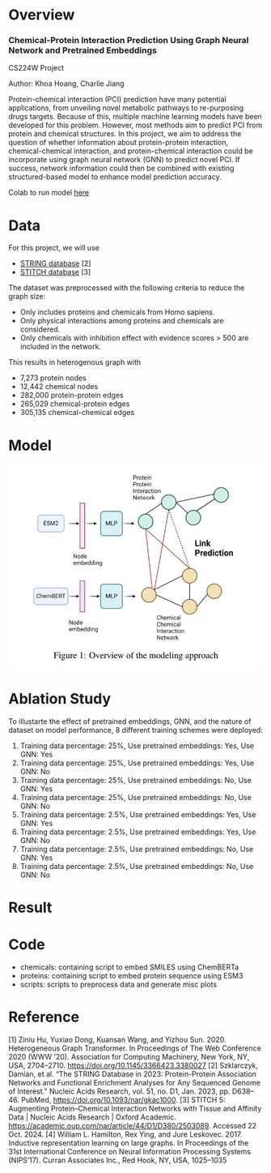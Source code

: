 # Overview
### Chemical-Protein Interaction Prediction Using Graph Neural Network and Pretrained Embeddings
CS224W Project 

Author: Khoa Hoang, Charlie Jiang

Protein-chemical interaction (PCI) prediction have many potential applications, from unveiling novel
metabolic pathways to re-purposing drugs targets. Because of this, multiple machine learning models
have been developed for this problem. However, most methods aim to predict PCI from protein and
chemical structures. In this project, we aim to address the question of whether information about
protein-protein interaction, chemical-chemical interaction, and protein-chemical interaction could be
incorporate using graph neural network (GNN) to predict novel PCI. If success, network information
could then be combined with existing structured-based model to enhance model prediction accuracy.

Colab to run model [here](https://colab.research.google.com/drive/1jiRZbCMLlllrskGYg2Tb096aki7hZmIj?usp=sharing)
# Data

For this project, we will use

-  [STRING database](https://string-db.org) [2] 
-  [STITCH
database](http://stitch.embl.de) [3]

The dataset was preprocessed with the following criteria to reduce the graph size:
 - Only includes proteins and chemicals from Homo
sapiens. 
- Only physical interactions among proteins and chemicals are considered. 
- Only chemicals with inhibition effect with evidence scores > 500 are included in the network.

This results in heterogenous graph with 
- 7,273 protein nodes
- 12,442 chemical nodes
- 282,000 protein-protein edges
- 265,029 chemical-protein edges
- 305,135 chemical-chemical edges


# Model
![Overview](./figures/Figure1_Overview.png)

# Ablation Study
To illustarte the effect of pretrained embeddings, GNN, and the nature of dataset on model performance, 8 different training schemes were deployed:

1. Training data percentage: 25%, Use pretrained embeddings: Yes, Use GNN: Yes
2. Training data percentage: 25%, Use pretrained embeddings: Yes, Use GNN: No
3. Training data percentage: 25%, Use pretrained embeddings: No, Use GNN: Yes
4. Training data percentage: 25%, Use pretrained embeddings: No, Use GNN: No
5. Training data percentage: 2.5%, Use pretrained embeddings: Yes, Use GNN: Yes
6. Training data percentage: 2.5%, Use pretrained embeddings: Yes, Use GNN: No
7. Training data percentage: 2.5%, Use pretrained embeddings: No, Use GNN: Yes
8. Training data percentage: 2.5%, Use pretrained embeddings: No, Use GNN: No

# Result

# Code

- chemicals: containing script to embed SMILES using ChemBERTa
- proteins: containing script to embed protein sequence using ESM3
- scripts: scripts to preprocess data and generate misc plots

# Reference

[1] Ziniu Hu, Yuxiao Dong, Kuansan Wang, and Yizhou Sun. 2020. Heterogeneous Graph Transformer. In Proceedings of The Web Conference 2020 (WWW ’20). Association for Computing
Machinery, New York, NY, USA, 2704–2710. https://doi.org/10.1145/3366423.3380027
[2] Szklarczyk, Damian, et al. “The STRING Database in 2023: Protein-Protein Association Networks and Functional Enrichment Analyses for Any Sequenced Genome of Interest.” Nucleic Acids
Research, vol. 51, no. D1, Jan. 2023, pp. D638–46. PubMed, https://doi.org/10.1093/nar/gkac1000.
[3] STITCH 5: Augmenting Protein–Chemical Interaction Networks with
Tissue and Affinity Data | Nucleic Acids Research | Oxford Academic.
https://academic.oup.com/nar/article/44/D1/D380/2503089. Accessed 22 Oct. 2024.
[4] William L. Hamilton, Rex Ying, and Jure Leskovec. 2017. Inductive representation learning on
large graphs. In Proceedings of the 31st International Conference on Neural Information Processing
Systems (NIPS’17). Curran Associates Inc., Red Hook, NY, USA, 1025–1035